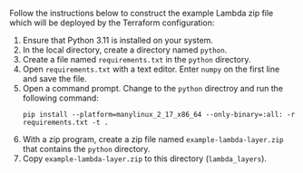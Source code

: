 Follow the instructions below to construct the example Lambda zip file which will be deployed by the Terraform configuration:

1. Ensure that Python 3.11 is installed on your system.
2. In the local directory, create a directory named `python`.
3. Create a file named `requirements.txt` in the `python` directory.
4. Open `requirements.txt` with a text editor. Enter `numpy` on the first line and save the file.
5. Open a command prompt. Change to the `python` directroy and run the following command:
   ```
   pip install --platform=manylinux_2_17_x86_64 --only-binary=:all: -r requirements.txt -t .
   ```
6. With a zip program, create a zip file named `example-lambda-layer.zip` that contains the `python` directory.
7. Copy `example-lambda-layer.zip` to this directory (`lambda_layers`).
